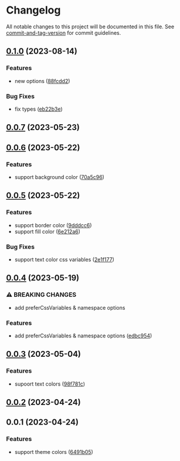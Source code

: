 # Changelog

All notable changes to this project will be documented in this file. See [commit-and-tag-version](https://github.com/absolute-version/commit-and-tag-version) for commit guidelines.

## [0.1.0](https://github.com/ModyQyW/unocss-preset-element-plus/compare/v0.0.7...v0.1.0) (2023-08-14)

### Features

* new options ([88fcdd2](https://github.com/ModyQyW/unocss-preset-element-plus/commit/88fcdd21b6e991611b16be27cdb4ea1f99a12260))

### Bug Fixes

* fix types ([eb22b3e](https://github.com/ModyQyW/unocss-preset-element-plus/commit/eb22b3ef11c5ec81f88c99bf5bf86ae7ea6036f1))

## [0.0.7](https://github.com/ModyQyW/unocss-preset-element-plus/compare/v0.0.6...v0.0.7) (2023-05-23)

## [0.0.6](https://github.com/ModyQyW/unocss-preset-element-plus/compare/v0.0.5...v0.0.6) (2023-05-22)

### Features

* support background color ([70a5c96](https://github.com/ModyQyW/unocss-preset-element-plus/commit/70a5c96f6f0ea90fc5faa2f83b71e7c81bf0af96))

## [0.0.5](https://github.com/ModyQyW/unocss-preset-element-plus/compare/v0.0.4...v0.0.5) (2023-05-22)

### Features

* support border color ([9dddcc6](https://github.com/ModyQyW/unocss-preset-element-plus/commit/9dddcc638ba535b4abbaace211a0f09b9ad9436b))
* support fill color ([6e212a6](https://github.com/ModyQyW/unocss-preset-element-plus/commit/6e212a6528b70412a4e15f24b6fb1090ccd757a0))

### Bug Fixes

* support text color css variables ([2e1f177](https://github.com/ModyQyW/unocss-preset-element-plus/commit/2e1f177c18c4edb3977286606086313e431bf0fe))

## [0.0.4](https://github.com/ModyQyW/unocss-preset-element-plus/compare/v0.0.3...v0.0.4) (2023-05-19)

### ⚠ BREAKING CHANGES

* add preferCssVariables & namespace options

### Features

* add preferCssVariables & namespace options ([edbc954](https://github.com/ModyQyW/unocss-preset-element-plus/commit/edbc95463e7fb10ee3c32fa500fb68bbdc2915f0))

## [0.0.3](https://github.com/ModyQyW/unocss-preset-element-plus/compare/v0.0.2...v0.0.3) (2023-05-04)

### Features

* supoort text colors ([98f781c](https://github.com/ModyQyW/unocss-preset-element-plus/commit/98f781c5dd9a8c59932ab2490376ee4cd2349e6b))

## [0.0.2](https://github.com/ModyQyW/unocss-preset-element-plus/compare/v0.0.1...v0.0.2) (2023-04-24)

## 0.0.1 (2023-04-24)

### Features

* support theme colors ([6491b05](https://github.com/ModyQyW/unocss-preset-element-plus/commit/6491b055b489399dadd807a9c479f545cb4ec093))
